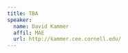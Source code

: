 ```yaml
---
title: TBA
speaker:
  name: David Kammer
  affil: MAE
  url: http://kammer.cee.cornell.edu/
---
```

